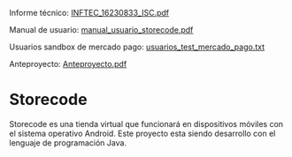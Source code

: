 Informe técnico:  [INFTEC_16230833_ISC.pdf](https://github.com/Jose-cod/Storecode/files/7070815/INFTEC_16230833_ISC.pdf)

Manual de usuario: [manual_usuario_storecode.pdf](https://github.com/Jose-cod/Storecode/files/7070817/manual_usuario_storecode.pdf)

Usuarios sandbox de mercado pago: [usuarios_test_mercado_pago.txt](https://github.com/Jose-cod/Storecode/files/7070820/usuarios_test_mercado_pago.txt)

Anteproyecto: [Anteproyecto.pdf](https://github.com/Jose-cod/Storecode/files/7070821/Anteproyecto.pdf)

# Storecode
Storecode es una tienda virtual que funcionará en dispositivos móviles con el sistema operativo Android. Este proyecto esta siendo desarrollo con el lenguaje de programación Java.
